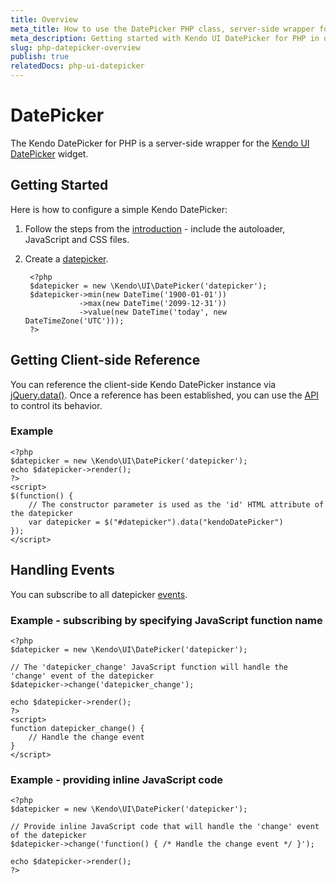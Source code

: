 ```yaml
---
title: Overview
meta_title: How to use the DatePicker PHP class, server-side wrapper for Kendo UI DatePicker widget
meta_description: Getting started with Kendo UI DatePicker for PHP in quick steps - configure Kendo UI DatePicker widget and operate Kendo UI DatePicker events.
slug: php-datepicker-overview
publish: true
relatedDocs: php-ui-datepicker
---
```


# DatePicker

The Kendo DatePicker for PHP is a server-side wrapper for the [Kendo UI DatePicker](http://docs.kendoui.com/api/web/datepicker) widget.

## Getting Started

Here is how to configure a simple Kendo DatePicker:

1. Follow the steps from the [introduction](/getting-started/using-kendo-with/php/introduction) - include the autoloader, JavaScript and CSS files.
2. Create a [datepicker](/api/wrappers/php/Kendo/UI/DatePicker).

        <?php
        $datepicker = new \Kendo\UI\DatePicker('datepicker');
        $datepicker->min(new DateTime('1900-01-01'))
                   ->max(new DateTime('2099-12-31'))
                   ->value(new DateTime('today', new DateTimeZone('UTC')));
        ?>

## Getting Client-side Reference

You can reference the client-side Kendo DatePicker instance via [jQuery.data()](http://api.jquery.com/jQuery.data/).
Once a reference has been established, you can use the [API](/api/web/datepicker#methods) to control its behavior.


### Example

    <?php
    $datepicker = new \Kendo\UI\DatePicker('datepicker');
    echo $datepicker->render();
    ?>
    <script>
    $(function() {
        // The constructor parameter is used as the 'id' HTML attribute of the datepicker
        var datepicker = $("#datepicker").data("kendoDatePicker")
    });
    </script>

## Handling Events

You can subscribe to all datepicker [events](/api/web/datepicker#events).

### Example - subscribing by specifying JavaScript function name

    <?php
    $datepicker = new \Kendo\UI\DatePicker('datepicker');

    // The 'datepicker_change' JavaScript function will handle the 'change' event of the datepicker
    $datepicker->change('datepicker_change');

    echo $datepicker->render();
    ?>
    <script>
    function datepicker_change() {
        // Handle the change event
    }
    </script>

### Example - providing inline JavaScript code

    <?php
    $datepicker = new \Kendo\UI\DatePicker('datepicker');

    // Provide inline JavaScript code that will handle the 'change' event of the datepicker
    $datepicker->change('function() { /* Handle the change event */ }');

    echo $datepicker->render();
    ?>
